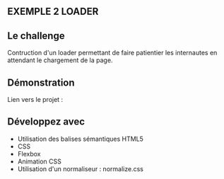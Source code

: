 ## EXEMPLE 2 LOADER

## Le challenge

Contruction d'un loader permettant de faire patientier les internautes en attendant le chargement de la page.

## Démonstration

Lien vers le projet :

## Développez avec

- Utilisation des balises sémantiques HTML5
- CSS
- Flexbox
- Animation CSS
- Utilisation d'un normaliseur : normalize.css
